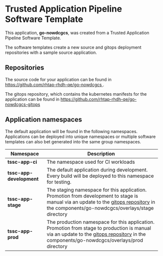 # Trusted Application Pipeline Software Template

This application, **go-nowdcgcs**, was created from a Trusted Application Pipeline Software Template.

The software templates create a new source and gitops deployment repositories with a sample source application. 

## Repositories

The source code for your application can be found in [https://github.com/rhtap-rhdh-qe/go-nowdcgcs ](https://github.com/rhtap-rhdh-qe/go-nowdcgcs ).
 
The gitops repository, which contains the kubernetes manifests for the application can be found in 
[https://github.com/rhtap-rhdh-qe/go-nowdcgcs-gitops ](https://github.com/rhtap-rhdh-qe/go-nowdcgcs-gitops ) 

## Application namespaces 

The default application will be found in the following namespaces. Applications can be deployed into unique namespaces or multiple software templates can also bet generated into the same group namespaces.  

|  Namespace   |  Description   |  
| -------- | -------- |
| **tssc-app-ci** | The namespace used for CI workloads |
| **tssc-app-development** | The default application during development. Every build will be deployed to this namespace for testing. |
| **tssc-app-stage** | The staging namespace for this application. Promotion from development to stage is manual via an update to the [gitops repository](https://github.com/rhtap-rhdh-qe/go-nowdcgcs-gitops ) in the components/go-nowdcgcs/overlays/stage directory |
| **tssc-app-prod** | The production namespace for this application. Promotion from stage to production is manual via an update to the [gitops repository](https://github.com/rhtap-rhdh-qe/go-nowdcgcs-gitops ) in the components/go-nowdcgcs/overlays/prod directory |